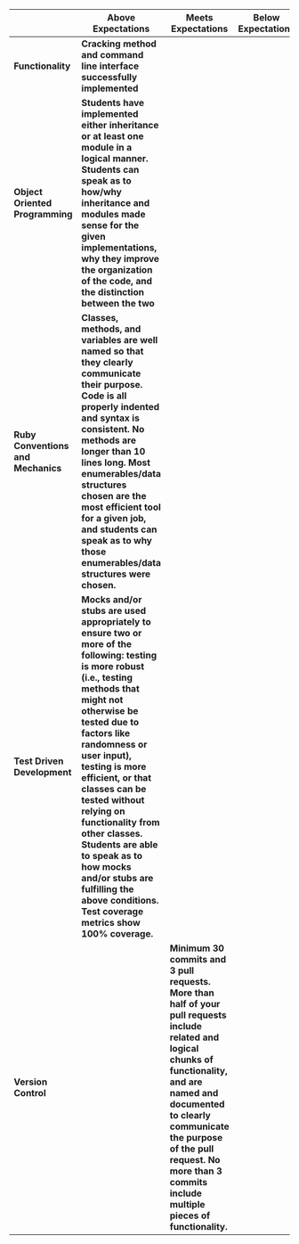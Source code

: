 |                                    	| **Above Expectations**                                                                                                                                                                                                                                                                                                                                                                                                                                                 	| **Meets Expectations**                                                                                                                                                                                                                                                                                                                                                            	| **Below Expectations**                                                                                                                                                                                                                                                                                                                                                                                                                                                            	| **Well Below Expectations**                                                                                                                                                                                                                                                                             	|
|------------------------------------	|------------------------------------------------------------------------------------------------------------------------------------------------------------------------------------------------------------------------------------------------------------------------------------------------------------------------------------------------------------------------------------------------------------------------------------------------------------------------	|-----------------------------------------------------------------------------------------------------------------------------------------------------------------------------------------------------------------------------------------------------------------------------------------------------------------------------------------------------------------------------------	|-----------------------------------------------------------------------------------------------------------------------------------------------------------------------------------------------------------------------------------------------------------------------------------------------------------------------------------------------------------------------------------------------------------------------------------------------------------------------------------	|---------------------------------------------------------------------------------------------------------------------------------------------------------------------------------------------------------------------------------------------------------------------------------------------------------	|
| **Functionality**                  	| **Cracking method and command line interface successfully implemented**                                                                                                                                                                                                                                                                                                                                                                                                    	|                                                                                                                                                                                                                                       	|                                                                                                                                                                                                        	|                                                                                                 	|
| **Object Oriented Programming**    	| **Students have implemented either inheritance or at least one module in a logical manner. Students can speak as to how/why inheritance and modules made sense for the given implementations, why they improve the organization of the code, and the distinction between the two**                                                                                                                                                                                         	|                                                                                                 	|  	|  	|
| **Ruby Conventions and Mechanics** 	| **Classes, methods, and variables are well named so that they clearly communicate their purpose. Code is all properly indented and syntax is consistent. No methods are longer than 10 lines long. Most enumerables/data structures chosen are the most efficient tool for a given job, and students can speak as to why those enumerables/data structures were chosen.**                                                                                                  	|  	|                                                                                          	|                                                                                                                                                                	|
| **Test Driven Development**        	| **Mocks and/or stubs are used appropriately to ensure two or more of the following: testing is more robust (i.e., testing methods that might not otherwise be tested due to factors like randomness or user input), testing is more efficient, or that classes can be tested without relying on functionality from other classes. Students are able to speak as to how mocks and/or stubs are fulfilling the above conditions. Test coverage metrics show 100% coverage.** 	|                      	|                                                                                                                                                                                                                                                                                     	|                                                                                                                                                       	|
| **Version Control**                	|                                                                                                                                                                                                                	| **Minimum 30 commits and 3 pull requests. More than half of your pull requests include related and logical chunks of functionality, and are named and documented to clearly communicate the purpose of the pull request. No more than 3 commits include multiple pieces of functionality.**                                                                                           	|                                                                                                                                                                                             	|                    	|